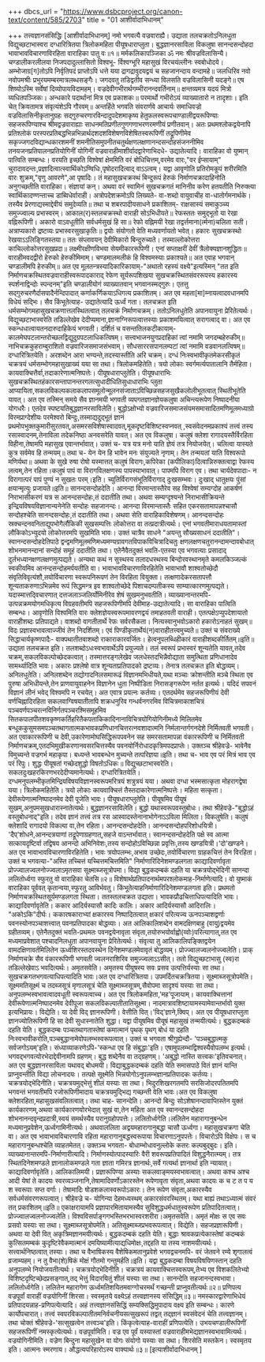 +++
dbcs_url = "https://www.dsbcproject.org/canon-text/content/585/2703"
title = "01 आशीर्वादाभिधानम्"

+++
तत्त्वज्ञानसंसिद्धिः
[आशीर्वादाभिधानम्]
नमो भगवत्यै वज्रवाराह्यै।
उद्याता तलचक्रतोऽनिलधुता विद्युच्छटाभास्वरा
दग्धारित्रितया त्रिलोकमहिता पीयूषधाराप्लुता।
बुद्धज्ञानरसाविला विकलुषा सानन्दसन्दोहदा
भावाभावविचारणाविरहिता वाराहिका पातु वः॥१॥
मर्मकलिकापञ्जिका
ॐ नमः श्रीवज्रविलासिन्यै।
चण्डालीकरलीलया निजपदादुल्लासितो विश्वभू-
र्विश्वग्भूरि महासुखं विरचयंल्लीनः स्वबोधोदये।
अम्भोजाग्र[ग]तोऽपि निर्वृतिपदं प्राप्तोऽपि धत्ते यया
द्रागद्रावुदयद्वयं च सहजानन्दाय वन्दामहे॥
जलधिरिव नवो नवोपमश्रीः प्रभुरयमम्बरमात्रलब्धसङ्गैः।
जगदवतु तडिद्वतीव सन्ध्या विलसति वज्रविलासिनी यदङ्गे॥
एष शिष्योऽस्मि सर्वेषां दिव्योपायविदामहम्।
वज्रदेवीगभीरार्थगम्भीरानन्दवर्तिनाम्॥
क्षन्तव्यमत्र यदयं मित्रो व्यधितपञ्जिकः।
अन्धकारे पदार्थानां मित्र एव प्रकाशकः॥
परमार्थो गभीरोऽयं व्याख्यातारो न तादृशाः।
इति चेत् क्रियतामत्र संवृत्यंशेऽपि गौरवम्॥
अन्तर्हिते भगवति संवरार्णवे आचार्यः समाधिवज्रो वज्रविलासिनीकृतानुग्रहः सद्‍गुरुचरणारविन्दादुपदेशमाकृष्य हेतुफलस्वरूपचाण्डालीद्वयरूपिण्याः सहजरूपिण्याश्च श्रीमद्वज्रवाराह्याः साधनमतिप्रणीतगुणगणाभरणरमणीयं प्रणीतवान्। अतः प्रथमश्लोकद्वयेनापि प्रतिश्लोकं परस्परप्रतिबद्धभिन्नभिन्नार्थदशदशविशेषणविशेषितस्वरूपिणीं
तद्रूपिणीमेव सकृज्जगदविद्यान्धकारशमनीं शमनीतिसमुपनीतचतुर्थक्षणलक्षणानन्दसन्दोहसंजननीमिव तनयजनप्रतिपालनप्रतियोगिनीं योगिनीं
वज्रवाराहीमाशीर्वादद्वारेणाभिदधे-
उद्यातेत्यादि। वाराहिका वो युष्मान् पात्विति सम्बन्धः। वरयति
इच्छति विश्वेषां क्षेममिति वरं बोधिचित्तम्,वरमेव वारः,"वर
ईप्सायाम्" चुरादावदन्तः,प्रज्ञादित्वात्स्वार्थिकोऽण्विधिः,पृषोदरादित्वाद्
वाऽऽत्वम्। यद्वा आवृणोति प्रतिरोमकूपं शरीरमिति वारः शुक्रम्,"वृणु आवरणे",आ पृषादिः। तं महासुखचक्रस्थं बिन्दुरूपं हेरुकं निर्माणचक्रादाहिनोति अनुगच्छतीति वाराहिका। संज्ञायां कन्। अथवा वरं स्वामिनं सुखचक्रगतं मानिनीव करेण हतवतीति निरुक्त्या स्वार्थिकादण्णन्ताच्च डाब्विधेर्वाराही। अत्रोपदेशक्रमोऽपि लिख्यते-
वा-शब्दो वायुवाचीह वा-धातोर्गमनार्थके।
तस्यैव प्रेरणाद्यस्माद्देवीयं समुदेव्यति॥
तथा च शबरपादीयसाधने प्रकाशितम्-
राक्षसास्यं समाकुञ्च्य समुज्ज्वाल्य प्रभास्वरम्।
आकाल(र)स्तलचक्रस्थो वाराही सोऽभिधीयते॥
रेफस्ततः समुद्भूतो या रेखा वह्निरूपिणी।
अकारो वाऽवधूतीति सर्वधर्मसुखं हि सा॥
रेफो वह्निमयी रेखा तद्वर्त्तमाना(र्त्मना)चलिता सती।
अत्राप्यकारो द्रष्टव्यः प्रभास्वरसुखाकृतिः॥
द्वयोः संयोगतो वेति मध्यवर्णायतो भवेत्।
हकारः सुखचक्रस्थो रेखयाऽऽलिङ्गितस्तया॥
ततः संप्लावयन् देवीमिकारो बिन्दुरुच्यते।
तस्माल्लोकोत्तरा काचिल्लोकोत्तरसुखप्रदा॥
लक्ष्मीरक्षीणविभवा सेयमीकाररूपिणी।
एनां सप्ताक्षरीं देवीं त्रैलोक्यज्ञानशुद्धितः॥
वाराहीमवदद्वीरो हेरुको हेरुकीमिमाम्।
चण्डमालमलीकं हि विश्वमस्याः प्रकाश्यते॥
अत एवाह भगवान् चण्डालीमपि हेरुकीम्॥
अत एव मूलतन्त्रस्यादिकारिकायाम्-"अथातो रहस्यं वक्ष्ये"इत्यस्मिन् "तत इति निर्माणचक्रस्थितवज्रवाराहीस्वरूपादकाराद् रेफेण सूर्यरूपशिखया सुखचक्रस्थितसंवररूपस्य हकारस्य स्पर्शनाद्विन्दोः
स्पन्दनम्"इति चण्डालीयोगं व्याख्यातवान् भगवानस्मद्गुरुः। एतत्तु सद्गुरुचरणैर्दासपादैर्नन्दिपादात् कर्णाकर्णिकयाऽधिगत्य प्रकाशितम्। अत एव महता[मा]म्नायत्वादवधानमपि विधेयं सद्भिः। सैव किंभूतेत्याह-
उद्यातेत्यादि ऊर्ध्वं गता। तलचक्रत इति धर्मसम्भोगमहासुखचक्रणात्तलस्थितत्वात् तलचक्रं निर्माणचक्रम्। ततोऽनिलधुतेति अपानवायुना प्रेरितेत्यर्थः। विद्युच्छटाभास्वरेति तडिल्लेखेव देदीप्यमाना,ज्ञानाग्निरूपत्वात्तस्याः प्रकाशमयित्वात् सरागत्वाद् वा। अत एव स्कन्धधात्वायतनदारुदाहिकेयं भगवती। दर्शितं च वसन्ततिलकटीकायाम्-
कालमेघपटलान्तरोच्छलद्विद्युदुग्रपटलाधिकत्विषम्।
सत्त्वभाजनयुगप्रदाहिकां त्वां नमामि जगदम्बहेरुकीम्॥
नाभिचक्रकुहराम्बुराशितो वज्रवारिजसमाजसंभवाम्।
सौधसाररसपानलम्पटां त्वां नमामि वडवानलत्विषम्॥
दग्धारित्रितयेति। अरशब्देन आरा भण्यन्ते,तदस्यास्तीति अरि चक्रम्। दग्धं निःस्वभावीकृतमेकरसीकृतं चक्रत्रयं धर्मसम्भोगमहासुखाख्यं यया सा तथा। त्रिलोकमहितेति। त्रयो लोकाः स्वर्गमर्त्यपातालानि तैर्महिता। कायवाक्चित्तैर्वा,तदाकारेणात्मनिष्पत्तेः। पीयूषधाराप्लुतेति। पीयूषधाराभिः सुखचक्रस्थितहंकारसन्तापानन्तरगलत्सुधादीधितिसुधाधाराभिः प्लुता आप्यायिता,सकलविकल्पकलाकलापसमूलोन्मूलनसंजाताऽविच्छिन्नसहजसुखैकलोलीभूतत्वात् स्थितीभूतेति यावत्। अत एव तस्मिन् समये सैव ज्ञानमयी भगवती व्यपगतज्ञानज्ञेयकलुषा अचिन्त्यरूपेण निष्पादनीया योगधरैः। एतदेव स्पष्टयतिबुद्धज्ञानरसाविलेति। बुद्धोऽक्षोभ्यो वज्रवारिजसमाजसंयमसमासादितमणिमूलमध्याग्रो विरमप्राग्देशीयः परमेश्वरो बिन्दुः,तस्माद्यदुद्भूतं ज्ञानं प्रथमोपभुक्तकुमारीसुरतवत्,असमरसविशेषास्वादवत्,मूकदृष्टविशिष्टस्वप्नवत् ,स्वसंवेदनमप्रकाश्यं तत्त्वं तस्य रसास्वादनम्,तेनाविला तदेकनिष्ठा अनवसरेति यावत्। अत एव विकलुषा। कलुषं क्लेशा रागादयस्तैर्विरहिता विहीना,तेषामपि महासुख एवान्तर्भावात्। उक्तं च-
यत्र यत्र मनो याति ज्ञेयं तत्र नियोजयेत्।
चलित्वा यास्यते कुत्र सर्वमेव हि तन्मयम्॥
तथा च-
येन येन हि भावेन मनः संयुज्यते नृणाम्।
तेन तन्मयतां याति विश्वरूपो मणिर्यथा॥
अथवा के सुखे रुषा रोषो यस्मात्तत् कलुषं विरागः,कपिरेका (कपीलिका)दित्वान्निरुक्तत्वाद्वा रेफस्य लत्वम्,तेन रहिता।कलुषं पापं वा विरागविलक्षणस्य पापस्याभावात्। पापमपि विराग एव। तथा चार्यदेवपादाः-
न विरागात्परं पापं पुण्यं न सुखतः परम्।इति।
च्युतिर्विरागसंभूतिर्विरागाद् दुःखसम्भवः।
दुःखाद् धातुक्षयः पुंसां क्षयान्मृत्युः प्रजायते॥इति॥
सानन्दसन्दोहदेति। आनन्दा विरमान्तास्तैरेव सह विश्वेषां सम्यग्दोह आकर्षणं निराभासीकरणं यत्र स आनन्दसन्दोहः,तं ददातीति तथा। अथवा सम्यग्दृश्यन्ते निराभासीक्रियन्ते इन्द्रियविषयविज्ञानान्यनेनेति सन्दोहः सहजानन्दः। आनन्दा विरमान्तास्तैः सहित एकरसतामापन्नश्चासौ सन्दोहश्चेति सानन्दसन्दोहः,तं ददातीति तथा। अथवा सेति वाराहिकाविशेषणम्। आनन्दसन्दोहः स्रक्चन्दनवनिताद्युपभोगैर्लौकिकी सुखसम्पत्तिः लोकोत्तरा वा तत्प्रदात्रीत्यर्थः। एनां भगवतीमाराधयतामास्तां लौकिकोऽभ्युदयो लोकोत्तरमपि सुखमिति भावः। उक्तं चात्रैव साधने "अयन्तु सौख्यसाधनं ददातीति"। स्वानन्दसन्दोहदेतिपाठे द्वन्द्वमणिमूलमणिमध्यमण्यग्रावगतविपाकविचित्रादिचतुः क्षणलक्षणचतुरानन्दामन्दावबोधात् शोभनमानन्दानां सन्दोहं समूहं ददातीति तथा। एतेनैवैतदुक्तं भवति-एतस्या एव भगवत्याः प्रसादाद् दुर्लभध्यानक्षणलक्षणमुत्पद्यते। अन्यथा कथं न सुस्थस्य तलादधस्थस्य बिन्दोरवस्थानमृते कमलकिञ्जल्कं स्वकीयमिव आनन्दसन्दोहमर्पयतीति वा। भावाभावविचारणाविरहितेति भावाभावौ शाश्वतोच्छेदौ संवृतिविवृत्यंशौ,तयोर्विचारणा स्वरूपनिरूपणं तेन विरहिता वियुक्ता। तत्क्षणादेकरसतापत्तौ शून्यताकरुणाऽभिन्नमेव रूपं सिद्धमन्त्र इव शाश्वतोच्छेदे पिशाचदम्पतीकस्य साम्यात्कारणमुत्पद्यते। यदास्मात्तद्‍विचारणात् दत्तजलाञ्जलिर्योमिनीरेव शेषं सुखमनुभवतीति।
व्याख्यानान्तरमपि-उत्पन्नक्रमयोगमधिकृत्य विग्रहवतीमपि सहजरूपिणीमपि देवीमाह-उद्यातेत्यादि।
सा वाराहिका पात्विति सम्बन्धः। आवृणोति विश्वमिति वारः क्लेशज्ञेयस्वरूपमावरणद्वयं तमाहतवती वाराही। एतत्पक्षेऽप्युपदेशायातो वाराहीशब्दः प्रतिपाद्यते।
वाशब्दो वागतीतार्थे रेफः सर्वरसैकता।
नित्यस्वानुभवोऽकारो हकारोऽनाहतं सुखम्॥
विदः प्रज्ञास्वभावत्वाज्जीवं तेन निदर्शितम्।
एवं पिण्डीकृतार्थेयं(न)वाराहीतत्त्वमुच्यते॥
उक्तं च संवराख्ये सिद्धाचार्यकृष्णपादैः-
वाक्पथातीतवाशब्दो राकाराकारवर्जितः।
हेत्वनुपलब्धिहीकारं वाराहीशब्दकीर्तितम्॥इति॥
उद्याता तलचक्रत इति। तलशब्दोऽधःस्वभावार्थेऽपि प्रयुज्यते। तलं स्वरूपं प्रभास्वरं शून्यतेति यावत्,तदेव चक्रम्,सकलविकल्पोच्छेदकत्वात्। तस्मात्तरङ्गलेखेव जलधेस्तदभिन्नैवोद्याता समुत्थिता
प्रणिधानादेव सामर्थ्यादिति भावः। अकारः प्रश्लेषो वात्र शून्यताप्रतिपादको द्रष्टव्यः। तेनात्र तलचक्रत इति बोद्धव्यम्। अनिलधुतेति। अनिलशब्देन तद्योगादनिलसमारूढं विज्ञानमभिधीयते,यथा मञ्चाः क्रोशन्तीति मञ्चे स्थिता एव पुरुषा अभिधीयन्ते,तेन प्राणवायुवाहनेन विज्ञानेन धुता निष्पीडिता निरासङ्गरूपेण नर्तत इत्यर्थः। यदिदं सपवनं विज्ञानं लीनं भवेद् विश्वमपि न रचयेत्। अत एवात्र प्रयत्नः कर्तव्यः। एतदर्थमेव सहजरूपिणीयं देवी वर्णचिह्नादिरहिता सकलवाग्विषयातीतापि शक्रधनुरिव गन्धर्वनगरमिव विचित्रमाकाशचित्रं पञ्चवर्णपञ्चरत्नविनिर्गतपञ्चरश्मिसमूहमिव सितकपालपीतशवकृष्णकर्तिहरितैकपताकिकादिनानाविचित्रयोगियोगिनीमध्ये मिलितमेव बन्धूककुसुमसमपञ्चतथागतात्मकभावकप्रणिधानचित्तरत्नवशादात्मनि निर्मलान्तर्गगनदेशे निर्मितवती भगवती। अत एवाकाररूपिणी च देवी,उकारेणामोघसिद्धिरूपपवनेन सह समरसतामापन्ना वंकाररूपिणी च निर्मितवती निर्माणचक्रम्,एतदभिमुखीकरणानवसरचित्तस्यैव पवनयोर्निरोधादकृत्रिमपदप्राप्तेः।
उक्तञ्च श्रीहेवज्रे-
भावेनैव विमुच्यन्ते वज्रगर्भ महाकृपा।
बध्यन्ते भावबन्धेन मुच्यन्ते तत्परिज्ञया॥इति।
तथा च-
भाव एव परं मित्रं भाव एव परं रिपुः।
शुद्धः पीयूषतां गच्छेदशुद्धो विषतोऽधिकः॥
विद्युच्छटाभास्वरेति। सकलदुःखहरकिरणभरदेदीप्यमानेत्यर्थः। दग्धारित्रितयेति। दग्धमनुपलम्भीकृतमिन्द्रियविषयविज्ञानस्वरूपमरित्रयं शत्रुत्रयं यया। अथवा दग्धा भस्मसात्कृता मोहरागद्वेषा यया। त्रिलोकमहितेति। त्रयो लोकाः कायवाक्चित्तं तैस्तदाकारेणात्मनिष्पत्तेः। महिता सत्कृता। देवीरूपेणात्मनिष्पादनमेव देवी पूजेति भावः। पीयूषधाराप्लुतेति। पीयूषमिव पीयूषं सुखम्,अनुपमसुखधारास्नातेत्यर्थः। बुद्धज्ञानरसाविलेति। बुद्धो यथास्वरूपवस्तुबोधः। तथा श्रीहेवज्रे-"बुद्धोऽहं वस्तुबोधनाद्"इति। तदेव ज्ञानं तत्त्वं तत्र रस आस्वादस्तेनानाभोगेनाऽऽविला मिलिता। विकलुषेति। कलुषं क्लेशादि रागादयो विकल्पा वा,तेन रहिता। आनन्दसन्दोहदेति। आनन्दसन्दोहपरिशोधयित्री। 'दैप्'शोधने,आनन्दत्रयाणां तद्रूपेणाग्रहणात्,सहजे वाऽन्तर्भावात्। स्वानन्दसन्दोहदेति पक्षे स्व आत्मा सत्कायदृष्टिर्वा तद्विषय आनन्दो अभिनिवेशः,तस्य सन्दोहोऽविच्छिन्ना प्रवृत्तिः,तस्य खण्डयित्री।'दो'खण्डने। अत एव भावाभावविचारणाविरहितेति। भावः त्रयोपलम्भः,अभाव उच्छेदः,तयोर्विचारणा ग्राहकचित्तं तेन विरहिता।
उक्तं च भगवत्या-"अस्ति तच्चित्तं यच्चित्तमचित्तमिति"
निर्माणारिदिनेशमण्डलगता काद्यादिवर्णावृता
प्रोज्ज्वालज्वलनोज्ज्वलाऽमृतसवा सूक्ष्माब्जसूत्रोपमा।
विद्या बुद्धकदम्बकं दहति या चक्रत्रयोद्भेदिनी
सानन्दा ललितोर्ध्वगा स्फुरतु वो वाराहिका चेतसि॥२॥
विशेषार्थप्रतिपादनार्थमपरश्लोकमाह-निर्माणेत्यादि। वो युष्माकं वाराहिका पूर्ववत् कृतान्वया,स्फुरतु आविर्भवतु। किंभूतेत्याहनिर्माणारिदिनेशमण्डलगता इति। प्रथमतो निर्माणचक्रस्थितसूर्यमण्डलगता स्थिता। ततस्तलचक्रत उद्याता। भावकप्रौढचित्ताधिपत्यादिति भावः। काद्यादिवर्णावृतेति। ककार आदिर्यस्यासौ कादिः कालिः। अकार आदिर्यस्यासौ आदिरालिः। "अकोऽकि"दीर्घः। ककारषकाराभ्यां क्षकारस्य निष्पादितत्वात् क्षकारं परित्यज्य ऊनपञ्चाशद्वर्णाः पवनस्योनपञ्चाशत्त्वात् पवनप्रतिपादका बोद्धव्याः। अत आलिकालिशब्देन वामदक्षिणबाहु (वायु)द्वयमेव ग्रहीतव्यम्। एतेनैतदुक्तं भवति-प्रथमतः पवनद्वयेनावृता संवृता,तयोरुभयोर्वाह्वो(य्वोः)परित्यागात्,तत एव मध्यमाप्रवेशात् पश्चादनिलधुता अपानवायुना प्रेरितेत्यर्थः। संवृत्या तु आलिकालिपङ्क्तिद्वयेन वामदक्षिणावर्तमिलितेन ऊर्ध्वशिरस्तदवस्थेन दिनेशमण्डलमेवावृतं बोद्धव्यम्। प्रोज्ज्वालज्वलनोज्ज्वलेति। प्राक् निर्माणचक्रे सैव वंकाररूपिणी भगवती ज्वलनराशिरिव समुज्ज्वलाऽऽसीत्। ततो विद्युच्छटाभासु (स्व)रा तडिल्लेखेवाऽ भवदित्यर्थः। अमृतसवेति। अमृतस्य पीयूषस्य सवः प्रसव उत्पत्तिर्यस्याः सा तथा। सुखचक्रगतभगवत्याधिपत्यादिति भावः।अत एव दग्धारित्रितया। उपमर्दितचक्रत्रितया। सूक्ष्माब्जसूत्रोपमेति। सूक्ष्ममतिसूक्ष्मं च तदब्जसूत्रं मृणालसूत्रं चेति सूक्ष्माब्जसूत्रम्,सैवोपमा सादृश्यं यस्याः सा तथा। अनुपलम्भस्वभावत्वादवधूती स्वरूपत्वाच्च। अत एव त्रिलोकमहिता,'मह'पूजायाम्।
कायवाक्चित्तानां देवीरूपेणात्मनिष्पादनमेव देवीपूजा सकलविकल्पातीतातिसूक्ष्मा। नादमात्रावशिष्टायामस्यामेवान्तर्भावो युक्त इत्यभिप्रायः। विद्येति। या देवी विद् ज्ञानरूपिणी। वेत्तीति वित्।'विद्'ज्ञाने,क्विप्। अत एव पीयूषधाराप्लुता ज्ञानज्योतिरूपिणी हि सा देवी सुधास्नातेति शुद्धा। यद्वा पीयूषमिव पीयूषं महासुखं तन्मयीत्यर्थः। बुद्धकदम्बकं दहति येति। बुद्धकदम्बः पञ्चतथागतास्तेषां कमात्मानं पृथक् पृथग् बोधं या दहति निःस्वभावीकरोति,पञ्चबुद्धानामेवोपलम्भस्वरूपत्वात्। उक्तं च भगवता श्रीगुह्येन्दौ- 'पञ्चबुद्धात्मकु सर्वजगोऽयम्'इति। संध्याव्याकरणेऽपि-'स्कन्धा एव हि संबुद्धाः'इति। एषामुपलम्भाद्विश्वस्यैवोपलम्भ इत्यर्थः।
भगवद्भगवत्योरभेदाद्देवीनामपि ग्रहणम्। बुद्ध शब्देनैव वा तद्ग्रहणम्। 'अबुद्धो नास्ति सत्त्वकः'इतिवचनात्। अत एव बुद्धज्ञानरसाविला यथावद् बोधमयी। विद्याबुद्धकदम्बकं दहति येति समासपाठे वितं ज्ञानं यान्ति प्राप्नुवन्तीति विद्या लोचनादयः। तत्पक्षे सूक्ष्मेति भिन्नयोगोऽनुपलम्भज्ञानप्रतिपादकः कर्तव्यः। चक्रत्रयोद्भेदिनीति। चक्रत्रयमुद्भेत्तुं शीलं यस्याः सा तथा। भिदुरशिखरगतमपि सरसिजोदरपतितमपि भगवन्तं भगवतीमपि रजोरूपिणीमादाय चक्रत्रयमुद्भिद्य गच्छन्ती वेति भावः।अत एव विकलुषा क्लेशरहिता,महासुखसंवलितत्वात्। तथा चाह- सानन्देति। आनन्दो बिन्दुः सोऽशेषानन्दावाप्तिस्तेन युक्तं कार्यकारणम्,अथवा कार्यकारणयोरभेदात् सुखं वा,तेन महिता अत एव स्वानन्दसन्दोहदा शोभनानन्दवृन्दप्रदात्री,स्वयं समर्थस्यैव परानुग्रहोपपत्तेः। ललितोर्ध्वगेति।ललितेन महारागानुबन्धेन मध्यमानुप्रवेशेन,ऊर्ध्वगामिनीत्यर्थः। अथवाललिता अद्वयमहारागानुबद्धा चासौ ऊर्ध्वगा। महासुखचक्रगा चेति वा। अत एव भावाभावविचारणावि रहिता महारागानुबद्धस्वरूपाया विचारणाऽनुपपत्तेः। विचारोऽपि विक्षेपः। स च महारागानुबन्धश्चेति व्याहतमेतत्। उक्तञ्च भगवता-
बोधाम्भोधावनुल्लोके कतरः कल्पबुद्बुदः। इति।
व्याख्यानान्तरमपि-निर्माणारीत्यादि। निर्माणस्योत्पादस्यारिः वैरी शवरूपप्रतिपादितं विशुद्धनैरात्म्यम्। तत्र स्थितदिनेशमण्डले ज्ञानालोकमण्डले गता ज्ञाता गमिरत्र ज्ञानार्थः,सर्वे गत्यर्था ज्ञानार्था इति न्यायात्।
काद्यादिवर्णावृतेति। आलिकालिमयी। प्रज्ञारूपिण्या अस्याः सकलवाङ्मयस्वभावत्वात्। अथवा कश्च अश्च आदी येषां ते कादयः स्वरव्यञ्जनानि,तेषामादिवर्णोऽकारस्तेन रूपेणावृता संवृता,अथवा कादयः क च ट त प य श स्वरूपाः सप्त वर्गाः। तेषामादिः षोडशकलास्वरूपोऽकारः। तेन रूपेण संवृता,अकारस्यैव सर्वधर्मसंवरणरूपत्वात्। श्रीहेवज्रे च-
योगिन्या देहमध्यस्थम् अकारसंवरस्थितम्।
यथा बाह्यं तथाऽध्यात्मं संवरं तत् प्रकाशितम्॥इति॥
एकाक्षरायामपि प्रज्ञापारमितायामस्यैव सुविशुद्धधर्मधातुस्वरूपेण प्रतिपादितत्वात्। प्रोज्ज्वालज्वलनोज्ज्वलेति। विश्वविसर्पाङ्गगभस्तिभरभास्वरशरीरा।अमृतसवेति। अमृतं मोक्षः स एव सवः प्रसवो यस्याः सा तथा। सूक्ष्माब्जसूत्रोपमेति। अतिसूक्ष्माब्जप्रभवरूपत्वात्। विद्येति। सहजप्रज्ञारूपिणी। अथवा या देवी वित् अकृत्रिमज्ञानमयीत्यर्थः। बुद्धकदम्बकं दहति येति। बुद्धाः श्रावकप्रत्येकास्तेषां कदम्बकं कुत्सितमम्बकं कुदृष्टिरेवैकमात्मानं दमयिष्यामीत्याद्यधिमोक्षः,तद्दहति या तस्य नाशमयीत्यर्थः। सत्त्वार्थनिष्ठत्वात् तस्याः। तथा च वैभाषिकस्य वैशेषिकमतानुप्रवेशे भगवद्वचनमपि-
वरं जेतवने रम्ये शृगालत्वं व्रजाम्यहम्।
न तु वैभा(शे)षिकं मोक्षं गौतमो गन्तुमर्हति॥इति।
यद्वा बुद्धकदम्बा विषयविषयिणस्तान् दहति अनुपलम्भे नियोजयतीत्यर्थः। चक्रत्रयोद्भेदिनीति। चक्रत्रयं कायवाक्चित्तस्वरूपम्,तेभ्य एव विशकलितेभ्यो विशिष्टदृष्टिच्छेदप्रसङ्गात्,तद् भेत्तुं विदारयितुं शीलं यस्याः सा तथा। सानन्देति सहजानन्दस्वभावा। ललितोर्ध्वगेति। ललितेन महारागेण ऊर्ध्वमतिशयितमवाग्गोचरमर्थं गच्छन्ती प्राप्नुवतीत्यर्थः॥२॥
प्रणिपत्य वज्रपूर्वां वाराहीं वज्रयोगिनीं शिरसा।
स्वस्मृतये वक्ष्येऽहं तत्त्वज्ञानस्य संसिद्धिम्॥३॥
नमस्कारद्वारेणाभिधेयं प्रतिपादयन्नाह-प्रणिपत्येत्यादि। अहं तत्त्वज्ञानसंसिद्धिं सम्यक्‍सिद्धिमुपादाय वक्ष्य इति सम्बन्धः। कारणे कार्योपचारात्। तत्त्वं स्वपरविकल्पातीतमनिर्वचनीयसत्सुखरूपं तद्वत् तद्ज्ञानं स्वसंवेदनं चेति तत्त्वज्ञानम्। तथा चोक्तं श्रीहेवज्रे-'सत्सुखत्वेन तत्त्वञ्च'इति। किंकृत्वेत्याह-वाराहीं प्रणिपत्येति। उभयचण्डालीरूपिणीं सहजरूपिणीं नमस्कृत्येत्यर्थः। वज्रपूर्वामिति। वज्र एव पूर्वं यस्यास्तां वज्रवाराहीमभेद्यज्ञानस्वभावामित्यर्थः। वज्रयोगिनीमिति। वज्रेण बिन्दुना महासुखेन वा योगः संयोगो यस्याः सा तथा। शिरसेति मस्तकेन। स्वस्मृतय इति। आत्मनः स्मरणाय। औद्धत्यपरिहारोऽस्य वाक्यार्थः॥३॥
[इत्याशीर्वादाभिधानम् ]  
